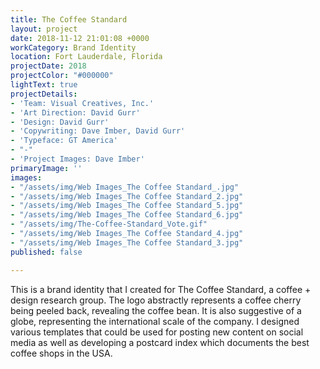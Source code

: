 ```yaml
---
title: The Coffee Standard
layout: project
date: 2018-11-12 21:01:08 +0000
workCategory: Brand Identity
location: Fort Lauderdale, Florida
projectDate: 2018
projectColor: "#000000"
lightText: true
projectDetails:
- 'Team: Visual Creatives, Inc.'
- 'Art Direction: David Gurr'
- 'Design: David Gurr'
- 'Copywriting: Dave Imber, David Gurr'
- 'Typeface: GT America'
- "-"
- 'Project Images: Dave Imber'
primaryImage: ''
images:
- "/assets/img/Web Images_The Coffee Standard_.jpg"
- "/assets/img/Web Images_The Coffee Standard_2.jpg"
- "/assets/img/Web Images_The Coffee Standard_5.jpg"
- "/assets/img/Web Images_The Coffee Standard_6.jpg"
- "/assets/img/The-Coffee-Standard_Vote.gif"
- "/assets/img/Web Images_The Coffee Standard_4.jpg"
- "/assets/img/Web Images_The Coffee Standard_3.jpg"
published: false

---
```

This is a brand identity that I created for The Coffee Standard, a coffee + design research group. The logo abstractly represents a coffee cherry being peeled back, revealing the coffee bean. It is also suggestive of a globe, representing the international scale of the company. I designed various templates that could be used for posting new content on social media as well as developing a postcard index which documents the best coffee shops in the USA.
